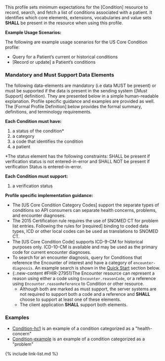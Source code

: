 
﻿This profile sets minimum expectations for the [Condition] resource to record, search, and fetch a  list of conditions associated with a patient. It identifies which core elements, extensions, vocabularies and value sets **SHALL** be present in the resource when using this profile.

**Example Usage Scenarios:**

The following are example usage scenarios for the US Core Condition profile:

-   Query for a Patient’s current or historical conditions
-   [Record or update] a Patient’s conditions

### Mandatory and Must Support Data Elements


The following data-elements are mandatory (i.e data MUST be present) or must be supported if the data is present in the sending system ([Must Support] definition). They are presented below in a simple human-readable explanation.  Profile specific guidance and examples are provided as well.  The [Formal Profile Definition] below provides the  formal summary, definitions, and  terminology requirements.  

**Each Condition must have:**

1.  a status of the condition*
1.  a category
1.  a code that identifies the condition
1.  a patient

*The status element has the following constraints: SHALL be present if verification status is not entered-in-error and SHALL NOT be present if verification Status is entered-in-error.

**Each Condition must support:**

1.  a verification status

**Profile specific implementation guidance:**

* The [US Core Condition Category Codes] support the separate types of conditions so API consumers can separate health concerns, problems, and encounter diagnoses.
* The 2015 Certification rule requires the use of SNOMED CT for problem list entries. Following the rules for [required] binding to coded data types, ICD or other local codes can be used as translations to SNOMED CT.
* The [US Core Condition Code] supports ICD-9-CM for historical purposes only. ICD-10-CM is available and may be used as the primary code for current encounter diagnoses.
* To search for an encounter diagnosis, query for Conditions that reference the Encounter of interest and have a category of `encounter-diagnosis`.  An example search is shown in the [Quick Start](#search) section below.
* {:.new-content #FHIR-27951}The Encounter resource can represent a reason using either a code using `Encounter.reasonCode`, or a reference using `Encounter.reasonReference` to  Condition or other resource.
   * Although both are marked as must support, the server systems are not required to support both a code and a reference and **SHALL** choose to support at least one of these elements.
   * The client application **SHALL** support both elements.

### Examples

 - [Condition-hc1](Condition-hc1.html) is an example of a condition categorized as a "health-concern"
 - [Condition-example](Condition-example.html) is an example of a condition categorized as a "problem"

{% include link-list.md %}
